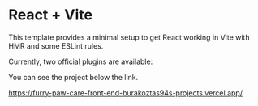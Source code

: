 # React + Vite

This template provides a minimal setup to get React working in Vite with HMR and some ESLint rules.

Currently, two official plugins are available:

You can see the project below the link.


https://furry-paw-care-front-end-burakoztas94s-projects.vercel.app/